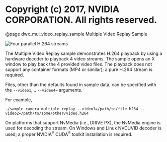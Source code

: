 # Copyright (c) 2017, NVIDIA CORPORATION.  All rights reserved.

@page dwx_mul_video_replay_sample Multiple Video Replay Sample

![Four parallel H.264 streams](sample_camera_multiple_replay.png)

The Multiple Video Replay sample demonstrates H.264 playback by using a
hardware decoder to playback 4 video streams. The sample opens an X window to
play back the 4 provided video files. The playback does not support any
container formats (MP4 or similar); a pure H.264 stream is required.

Files, other than the defaults found in sample data, can be specified
with the `--video1`, .. `--video4=` arguments.

For example,

    ./sample_camera_multiple_replay --video1=/path/to/file.h264 --video2=/path/to/some/other/video.h264

On platforms that support NvMedia (i.e., DRIVE PX), the NvMedia engine is used
for decoding the stream. On Windows and Linux NVCUVID decoder is used; a proper
NVIDIA<sup>&reg;</sup> CUDA<sup>&reg;</sup> toolkit installation is required.
